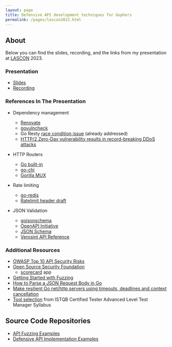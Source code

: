 ```yaml
---
layout: page
title: Defensive API development techniques for Gophers
permalink: /pages/lascon2023.html
---
```


## About

Below you can find the slides, recording, and the links from
my presentation at [LASCON](https://www.lascon.org/) 2023.

### Presentation

* [Slides](https://bertold.github.io/lascon2023-defensiveapi.pdf)
* [Recording](https://www.youtube.com/watch?v=rNMGkdXARz0)

### References In The Presentation

* Dependency management
  * [Renovate](https://github.com/renovatebot/renovate)
  * [govulncheck](https://pkg.go.dev/golang.org/x/vuln/cmd/govulncheck)
  * Go Resty [race condition issue](https://github.com/go-resty/resty/issues/630) (already addressed)
  * [HTTP/2 Zero-Day vulnerability results in record-breaking DDoS attacks](https://blog.cloudflare.com/zero-day-rapid-reset-http2-record-breaking-ddos-attack/)

* HTTP Routers
  * [Go built-in](https://pkg.go.dev/net/http#ServeMux)
  * [go-chi](https://github.com/go-chi/chi)
  * [Gorilla MUX](https://github.com/gorilla/mux)
* Rate limiting
  * [go-redis](https://github.com/redis/go-redis)
  * [Ratelimit header draft](https://www.ietf.org/archive/id/draft-polli-ratelimit-headers-05.html)
* JSON Validation
  * [gojsonschema](https://github.com/xeipuuv/gojsonschema)
  * [OpenAPI Initiative](https://www.openapis.org/)
  * [JSON Schema](https://json-schema.org/specification)
  * [Verosint API Reference](https://docs.verosint.com/reference)

### Additional Resources

* [OWASP Top 10 API Security Risks](https://owasp.org/API-Security/editions/2023/en/0x11-t10/)
* [Open Source Security Foundation](https://openssf.org/)
  * [scorecard](https://github.com/ossf/scorecard) app
* [Getting Started with Fuzzing](https://go.dev/doc/tutorial/fuzz)
* [How to Parse a JSON Request Body in Go](https://www.alexedwards.net/blog/how-to-properly-parse-a-json-request-body)
* [Make resilient Go net/http servers using timeouts, deadlines and context cancellation](https://ieftimov.com/posts/make-resilient-golang-net-http-servers-using-timeouts-deadlines-context-cancellation/)
* [Tool selection](https://www.istqb.org/certifications/test-manager) from ISTQB Certified Tester Advanced Level Test Manager Syllabus

## Source Code Repositories

* [API Fuzzing Examples](https://github.com/bertold/apifuzz)
* [Defensive API Implementation Examples](https://github.com/bertold/lascon2023)
